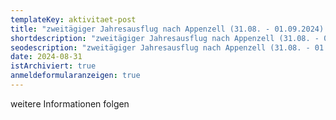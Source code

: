 ```yaml
---
templateKey: aktivitaet-post
title: "zweitägiger J﻿ahresausflug nach Appenzell (31.08. - 01.09.2024) "
shortdescription: "zweitägiger J﻿ahresausflug nach Appenzell (31.08. - 01.09.2024) "
seodescription: "zweitägiger J﻿ahresausflug nach Appenzell (31.08. - 01.09.2024) "
date: 2024-08-31
istArchiviert: true
anmeldeformularanzeigen: true
---
```

w﻿eitere Informationen folgen